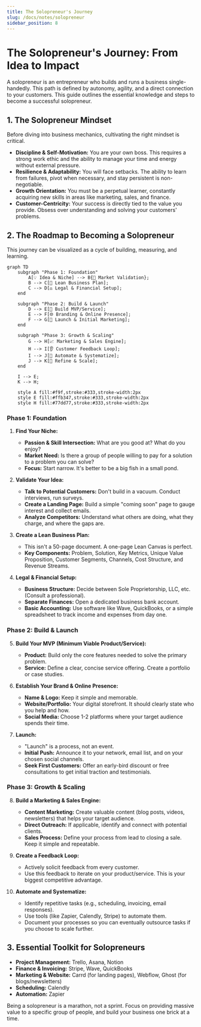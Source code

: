 ```yaml
---
title: The Solopreneur's Journey
slug: /docs/notes/solopreneur
sidebar_position: 8
---
```


# The Solopreneur's Journey: From Idea to Impact

A solopreneur is an entrepreneur who builds and runs a business single-handedly. This path is defined by autonomy, agility, and a direct connection to your customers. This guide outlines the essential knowledge and steps to become a successful solopreneur.

## 1. The Solopreneur Mindset

Before diving into business mechanics, cultivating the right mindset is critical.

- **Discipline & Self-Motivation:** You are your own boss. This requires a strong work ethic and the ability to manage your time and energy without external pressure.
- **Resilience & Adaptability:** You will face setbacks. The ability to learn from failures, pivot when necessary, and stay persistent is non-negotiable.
- **Growth Orientation:** You must be a perpetual learner, constantly acquiring new skills in areas like marketing, sales, and finance.
- **Customer-Centricity:** Your success is directly tied to the value you provide. Obsess over understanding and solving your customers' problems.

## 2. The Roadmap to Becoming a Solopreneur

This journey can be visualized as a cycle of building, measuring, and learning.

```mermaid
graph TD
    subgraph "Phase 1: Foundation"
        A[💡 Idea & Niche] --> B{🤔 Market Validation};
        B --> C[📝 Lean Business Plan];
        C --> D[⚖️ Legal & Financial Setup];
    end

    subgraph "Phase 2: Build & Launch"
        D --> E[🚀 Build MVP/Service];
        E --> F[🌐 Branding & Online Presence];
        F --> G[📢 Launch & Initial Marketing];
    end

    subgraph "Phase 3: Growth & Scaling"
        G --> H[📈 Marketing & Sales Engine];
        H --> I[👂 Customer Feedback Loop];
        I --> J[🤖 Automate & Systematize];
        J --> K[🔄 Refine & Scale];
    end

    I --> E;
    K --> H;

    style A fill:#f9f,stroke:#333,stroke-width:2px
    style E fill:#ffb347,stroke:#333,stroke-width:2px
    style H fill:#77dd77,stroke:#333,stroke-width:2px
```

### Phase 1: Foundation

1.  **Find Your Niche:**
    - **Passion & Skill Intersection:** What are you good at? What do you enjoy?
    - **Market Need:** Is there a group of people willing to pay for a solution to a problem you can solve?
    - **Focus:** Start narrow. It's better to be a big fish in a small pond.

2.  **Validate Your Idea:**
    - **Talk to Potential Customers:** Don't build in a vacuum. Conduct interviews, run surveys.
    - **Create a Landing Page:** Build a simple "coming soon" page to gauge interest and collect emails.
    - **Analyze Competitors:** Understand what others are doing, what they charge, and where the gaps are.

3.  **Create a Lean Business Plan:**
    - This isn't a 50-page document. A one-page Lean Canvas is perfect.
    - **Key Components:** Problem, Solution, Key Metrics, Unique Value Proposition, Customer Segments, Channels, Cost Structure, and Revenue Streams.

4.  **Legal & Financial Setup:**
    - **Business Structure:** Decide between Sole Proprietorship, LLC, etc. (Consult a professional).
    - **Separate Finances:** Open a dedicated business bank account.
    - **Basic Accounting:** Use software like Wave, QuickBooks, or a simple spreadsheet to track income and expenses from day one.

### Phase 2: Build & Launch

5.  **Build Your MVP (Minimum Viable Product/Service):**
    - **Product:** Build only the core features needed to solve the primary problem.
    - **Service:** Define a clear, concise service offering. Create a portfolio or case studies.

6.  **Establish Your Brand & Online Presence:**
    - **Name & Logo:** Keep it simple and memorable.
    - **Website/Portfolio:** Your digital storefront. It should clearly state who you help and how.
    - **Social Media:** Choose 1-2 platforms where your target audience spends their time.

7.  **Launch:**
    - "Launch" is a process, not an event.
    - **Initial Push:** Announce it to your network, email list, and on your chosen social channels.
    - **Seek First Customers:** Offer an early-bird discount or free consultations to get initial traction and testimonials.

### Phase 3: Growth & Scaling

8.  **Build a Marketing & Sales Engine:**
    - **Content Marketing:** Create valuable content (blog posts, videos, newsletters) that helps your target audience.
    - **Direct Outreach:** If applicable, identify and connect with potential clients.
    - **Sales Process:** Define your process from lead to closing a sale. Keep it simple and repeatable.

9.  **Create a Feedback Loop:**
    - Actively solicit feedback from every customer.
    - Use this feedback to iterate on your product/service. This is your biggest competitive advantage.

10. **Automate and Systematize:**
    - Identify repetitive tasks (e.g., scheduling, invoicing, email responses).
    - Use tools (like Zapier, Calendly, Stripe) to automate them.
    - Document your processes so you can eventually outsource tasks if you choose to scale further.

## 3. Essential Toolkit for Solopreneurs

- **Project Management:** Trello, Asana, Notion
- **Finance & Invoicing:** Stripe, Wave, QuickBooks
- **Marketing & Website:** Carrd (for landing pages), Webflow, Ghost (for blogs/newsletters)
- **Scheduling:** Calendly
- **Automation:** Zapier

Being a solopreneur is a marathon, not a sprint. Focus on providing massive value to a specific group of people, and build your business one brick at a time.
